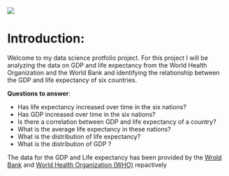 <img src="https://images.pexels.com/photos/6801648/pexels-photo-6801648.jpeg?auto=compress&cs=tinysrgb&w=1260&h=750&dpr=1">

# Introduction:
Welcome to my data science protfolio project. For this project I will be analyzing the data on GDP and life expectancy from the World Health Organization and the World Bank and identifying the relationship between the GDP and life expectancy of six countries.

**Questions to answer**:
+ Has life expectancy increased over time in the six nations?
+ Has GDP increased over time in the six nations?
+ Is there a correlation between GDP and life expectancy of a country?
+ What is the average life expectancy in these nations?
+ What is the distribution of life expectancy?
+ What is the distribution of GDP ?

The data for the GDP and Life expectancy has been provided by the [Wrold Bank](https://data.worldbank.org/indicator/NY.GDP.MKTP.CD) and [World Health Organization (WHO)](http://apps.who.int/gho/data/node.main.688) repactively